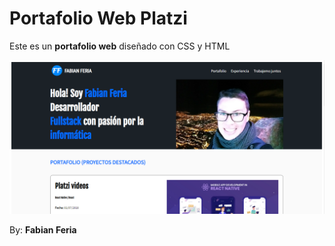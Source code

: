 # Portafolio Web Platzi

Este es un **portafolio web** diseñado con CSS y HTML

![Portafolio](/images/Screenshot-Portafolio.png)

By: **Fabian Feria**

